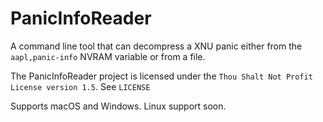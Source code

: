 # PanicInfoReader

A command line tool that can decompress a XNU panic either from the `aapl,panic-info` NVRAM variable or from a file.

The PanicInfoReader project is licensed under the `Thou Shalt Not Profit License version 1.5`. See `LICENSE`

Supports macOS and Windows. Linux support soon.
